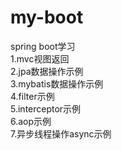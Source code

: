 # my-boot
spring boot学习
<br>1.mvc视图返回
<br>2.jpa数据操作示例
<br>3.mybatis数据操作示例
<br>4.filter示例
<br>5.interceptor示例
<br>6.aop示例
<br>7.异步线程操作async示例
